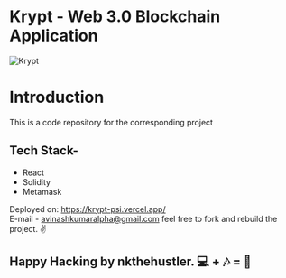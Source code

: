 # Krypt - Web 3.0 Blockchain Application
![Krypt](https://i.ibb.co/DVF4tNW/image.png)

# Introduction
This is a code repository for the corresponding project

## Tech Stack-
- React
- Solidity
- Metamask

Deployed on: https://krypt-psi.vercel.app/ <br/>
E-mail - avinashkumaralpha@gmail.com
feel free to fork and rebuild the project. ✌

## Happy Hacking by nkthehustler. 💻 + 🎶 = 💖



 

